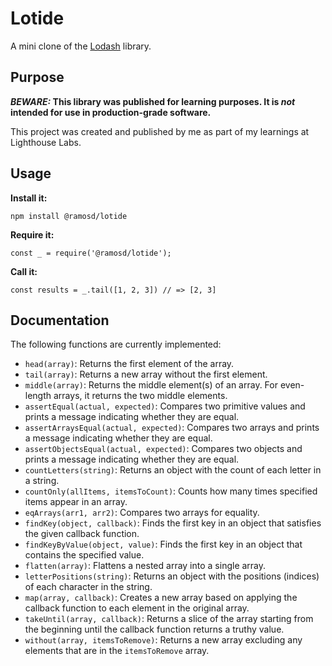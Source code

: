 # Lotide

A mini clone of the [Lodash](https://lodash.com) library.

## Purpose

**_BEWARE:_ This library was published for learning purposes. It is _not_ intended for use in production-grade software.**

This project was created and published by me as part of my learnings at Lighthouse Labs.

## Usage

**Install it:**

`npm install @ramosd/lotide`

**Require it:**

`const _ = require('@ramosd/lotide');`

**Call it:**

`const results = _.tail([1, 2, 3]) // => [2, 3]`

## Documentation

The following functions are currently implemented:

- `head(array)`: Returns the first element of the array.
- `tail(array)`: Returns a new array without the first element.
- `middle(array)`: Returns the middle element(s) of an array. For even-length arrays, it returns the two middle elements.
- `assertEqual(actual, expected)`: Compares two primitive values and prints a message indicating whether they are equal.
- `assertArraysEqual(actual, expected)`: Compares two arrays and prints a message indicating whether they are equal.
- `assertObjectsEqual(actual, expected)`: Compares two objects and prints a message indicating whether they are equal.
- `countLetters(string)`: Returns an object with the count of each letter in a string.
- `countOnly(allItems, itemsToCount)`: Counts how many times specified items appear in an array.
- `eqArrays(arr1, arr2)`: Compares two arrays for equality.
- `findKey(object, callback)`: Finds the first key in an object that satisfies the given callback function.
- `findKeyByValue(object, value)`: Finds the first key in an object that contains the specified value.
- `flatten(array)`: Flattens a nested array into a single array.
- `letterPositions(string)`: Returns an object with the positions (indices) of each character in the string.
- `map(array, callback)`: Creates a new array based on applying the callback function to each element in the original array.
- `takeUntil(array, callback)`: Returns a slice of the array starting from the beginning until the callback function returns a truthy value.
- `without(array, itemsToRemove)`: Returns a new array excluding any elements that are in the `itemsToRemove` array.